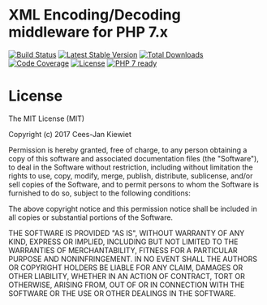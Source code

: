 # XML Encoding/Decoding middleware for PHP 7.x

[![Build Status](https://travis-ci.org/php-api-clients/middleware-xml.svg?branch=master)](https://travis-ci.org/php-api-clients/middleware-xml)
[![Latest Stable Version](https://poser.pugx.org/api-clients/middleware-xml/v/stable.png)](https://packagist.org/packages/api-clients/middleware-xml)
[![Total Downloads](https://poser.pugx.org/api-clients/middleware-xml/downloads.png)](https://packagist.org/packages/api-clients/middleware-xml/stats)
[![Code Coverage](https://scrutinizer-ci.com/g/php-api-clients/middleware-xml/badges/coverage.png?b=master)](https://scrutinizer-ci.com/g/php-api-clients/middleware-xml/?branch=master)
[![License](https://poser.pugx.org/api-clients/middleware-xml/license.png)](https://packagist.org/packages/api-clients/middleware-xml)
[![PHP 7 ready](http://php7ready.timesplinter.ch/php-api-clients/middleware-xml/badge.svg)](https://appveyor-ci.org/php-api-clients/middleware-xml)

# License

The MIT License (MIT)

Copyright (c) 2017 Cees-Jan Kiewiet

Permission is hereby granted, free of charge, to any person obtaining a copy
of this software and associated documentation files (the "Software"), to deal
in the Software without restriction, including without limitation the rights
to use, copy, modify, merge, publish, distribute, sublicense, and/or sell
copies of the Software, and to permit persons to whom the Software is
furnished to do so, subject to the following conditions:

The above copyright notice and this permission notice shall be included in all
copies or substantial portions of the Software.

THE SOFTWARE IS PROVIDED "AS IS", WITHOUT WARRANTY OF ANY KIND, EXPRESS OR
IMPLIED, INCLUDING BUT NOT LIMITED TO THE WARRANTIES OF MERCHANTABILITY,
FITNESS FOR A PARTICULAR PURPOSE AND NONINFRINGEMENT. IN NO EVENT SHALL THE
AUTHORS OR COPYRIGHT HOLDERS BE LIABLE FOR ANY CLAIM, DAMAGES OR OTHER
LIABILITY, WHETHER IN AN ACTION OF CONTRACT, TORT OR OTHERWISE, ARISING FROM,
OUT OF OR IN CONNECTION WITH THE SOFTWARE OR THE USE OR OTHER DEALINGS IN THE
SOFTWARE.
